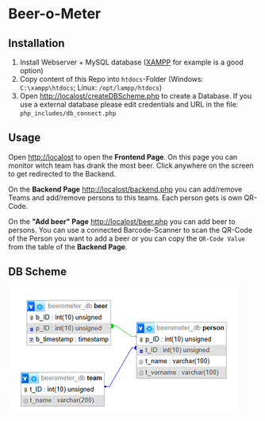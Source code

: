 # Beer-o-Meter



## Installation
1. Install Webserver + MySQL database ([XAMPP](https://www.apachefriends.org/download.html) for example is a good option)
2. Copy content of this Repo into `htdocs`-Folder (Windows: `C:\xampp\htdocs`; Linux: `/opt/lampp/htdocs`)
3. Open [http://localost/createDBScheme.php](http://localost/createDBScheme.php) to create a Database. If you use a external database please edit credentials and URL in the file: `php_includes/db_connect.php`

## Usage

Open [http://localost](http://localost) to open the **Frontend Page**. On this page you can monitor witch team has drank the most beer. Click anywhere on the screen to get redirected to the Backend.

On the **Backend Page** [http://localost/backend.php](http://localost/backend.php) you can add/remove Teams and add/remove persons to this teams. Each person gets is own QR-Code.

On the **"Add beer" Page** [http://localost/beer.php](http://localost/beer.php) you can add beer to persons. You can use a connected Barcode-Scanner to scan the QR-Code of the Person you want to add a beer or you can copy the `QR-Code Value` from the table of the **Backend Page**.
## DB Scheme
![DB-Scheme](DB_Scheme.png)
